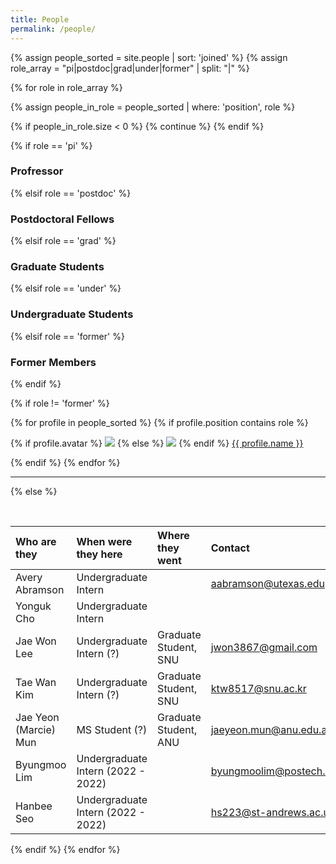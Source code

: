 ```yaml
---
title: People
permalink: /people/
---
```


{% assign people_sorted = site.people | sort: 'joined' %}
{% assign role_array = "pi|postdoc|grad|under|former" | split: "|" %}

{% for role in role_array %}

{% assign people_in_role = people_sorted | where: 'position', role %}

<!-- Skip section if there's nobody -->
{% if people_in_role.size < 0 %}
  {% continue %}
{% endif %}

<div class="pos_header">
{% if role == 'pi' %}
<h3>Profressor</h3>
{% elsif role == 'postdoc' %}
<h3>Postdoctoral Fellows</h3>
{% elsif role == 'grad' %}
<h3>Graduate Students</h3>
{% elsif role == 'under' %}
<h3>Undergraduate Students</h3>
{% elsif role == 'former' %}
<h3>Former Members</h3>
{% endif %}
</div>

{% if role != 'former' %}
<div class="content list people">
  {% for profile in people_sorted %}
    {% if profile.position contains role %}
      <div class="list-item-people">
        <p class="list-post-title">
          {% if profile.avatar %}
            <a href="{{ site.baseurl }}{{ profile.url }}"><img class="profile-thumbnail" src="{{site.baseurl}}/images/people/{{profile.avatar}}"></a>
          {% else %}
            <a href="{{ site.baseurl }}{{ profile.url }}"><img class="profile-thumbnail" src="http://evansheline.com/wp-content/uploads/2011/02/facebook-Storm-Trooper.jpg"></a>
          {% endif %}
          <a class="name" href="{{ site.baseurl }}{{ profile.url }}">{{ profile.name }}</a>
        </p>
      </div>    
    {% endif %}
  {% endfor %}
</div>
<hr>

{% else %}

<br>

| Who are they | When were they here | Where they went | Contact |
| :------------- |:-------------| :-----------| :-----------|
| Avery Abramson | Undergraduate Intern | | aabramson@utexas.edu |
| Yonguk Cho | Undergraduate Intern | | |
| Jae Won Lee | Undergraduate Intern (?) | Graduate Student, SNU | jwon3867@gmail.com |
| Tae Wan Kim | Undergraduate Intern (?) | Graduate Student, SNU | ktw8517@snu.ac.kr |
| Jae Yeon (Marcie) Mun | MS Student (?) | Graduate Student, ANU | jaeyeon.mun@anu.edu.au |
| Byungmoo Lim | Undergraduate Intern (2022 - 2022) | | byungmoolim@postech.ac.kr |
| Hanbee Seo | Undergraduate Intern (2022 - 2022) | | hs223@st-andrews.ac.uk |

{% endif %}
{% endfor %}
